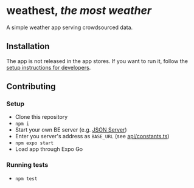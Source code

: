 # weathest, _the most weather_

A simple weather app serving crowdsourced data.

## Installation

The app is not released in the app stores. If you want to run it, follow the [setup instructions for developers](#setup).

## Contributing

### Setup

- Clone this repository
- `npm i`
- Start your own BE server (e.g. [JSON Server](https://github.com/typicode/json-server))
- Enter you server's address as `BASE_URL` (see [api/constants.ts](./api/constants.ts))
- `npm expo start`
- Load app through Expo Go

### Running tests

- `npm test`
